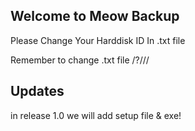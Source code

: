 ## Welcome to Meow Backup

Please Change Your Harddisk ID In .txt file


Remember to change .txt file
/?///

## Updates
in release 1.0 we will add setup file & exe!
